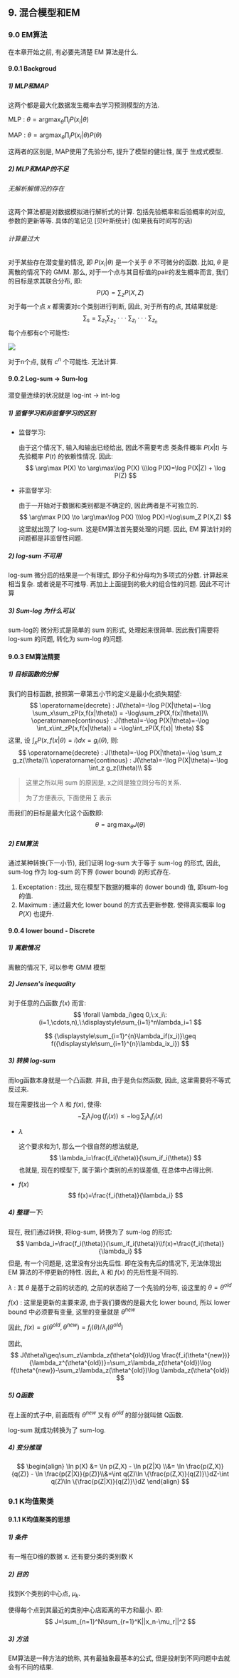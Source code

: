 ## 9. 混合模型和EM



### 9.0 EM算法

在本章开始之前, 有必要先清楚 EM 算法是什么. 

#### 9.0.1 Backgroud

##### 1) MLP和MAP

这两个都是最大化数据发生概率去学习预测模型的方法. 

MLP : $\theta = \operatorname{argmax}_{\theta}\prod_i P(x_i|\theta)$

MAP : $\theta = \operatorname{argmax}_{\theta}\prod_i P(x_i|\theta)P(\theta)$

这两者的区别是, MAP使用了先验分布, 提升了模型的健壮性, 属于 生成式模型.

##### 2) MLP和MAP的不足

###### 无解析解情况的存在

这两个算法都是对数据模拟进行解析式的计算. 包括先验概率和后验概率的对应, 参数的更新等等. 具体的笔记见 [贝叶斯统计] (如果我有时间写的话)

###### 计算量过大

对于某些存在潜变量的情况, 即 $P(x_i|\theta)$ 是一个关于 $\theta$ 不可微分的函数. 比如, $\theta$ 是离散的情况下的 GMM. 那么, 对于一个点与其目标值的pair的发生概率而言, 我们的目标是求其联合分布, 即:
$$
P(X) = \sum_{z}P(X,Z)
$$
对于每一个点 $x$ 都需要对c个类别进行判断, 因此,  对于所有的点, 其结果就是:
$$
\sum_{\operatorname{s}}=\sum_{z_1}\sum_{z_2} \cdot \cdot\cdot\sum_{z_i}\cdot \cdot\cdot\sum_{z_n}
$$
每个点都有c个可能性:

![](./pictures/1)

对于n个点, 就有 $c^n$ 个可能性. 无法计算.

#### 9.0.2 Log-sum -> Sum-log

潜变量连续的状况就是 log-int -> int-log 

##### 1) 监督学习和非监督学习的区别

- 监督学习:

  由于这个情况下, 输入和输出已经给出, 因此不需要考虑 类条件概率 $P(x|t)$ 与 先验概率 $P(t)$ 的依赖性情况. 因此:
  $$
  \arg\max P(X) \to \arg\max\log P(X) \\\log P(X)=\log P(X|Z) + \log P(Z)
  $$

- 非监督学习:

  由于一开始对于数据和类别都是不确定的, 因此两者是不可独立的. 
  $$
  \arg\max P(X) \to \arg\max\log P(X) \\\log P(X)=\log\sum_Z P(X,Z)
  $$
  这里就出现了 log-sum. 这是EM算法首先要处理的问题.  因此, EM 算法针对的问题都是非监督性问题.

##### 2) log-sum 不可用

log-sum 微分后的结果是一个有理式, 即分子和分母均为多项式的分数.  计算起来相当复杂. 或者说是不可推导. 再加上上面提到的极大的组合性的问题. 因此不可计算

##### 3) Sum-log 为什么可以

sum-log的 微分形式是简单的 sum 的形式, 处理起来很简单. 因此我们需要将 log-sum 的问题, 转化为 sum-log 的问题.



#### 9.0.3 EM算法精要

##### 1) 目标函数的分解

我们的目标函数, 按照第一章第五小节的定义是最小化损失期望:
$$
\operatorname{decrete} : J(\theta)=-\log P(X|\theta)=-\log \sum_x\sum_zP(x,f(x|\theta)) = -\log\sum_zP(X,f(x|\theta))\\
\operatorname{continous} : J(\theta)=-\log P(X|\theta)=-\log \int_x\int_zP(x,f(x|\theta)) = -\log\int_zP(X,f(x)|
\theta)
$$
这里, 设 $\int_xP(x,f(x|\theta)=i)dx=g_i(\theta)$, 则:
$$
\operatorname{decrete} : J(\theta)=-\log P(X|\theta)=-\log \sum_z g_z(\theta)\\
\operatorname{continous} : J(\theta)=-\log P(X|\theta)=-\log \int_z g_z(\theta)\\
$$


> 这里之所以用 sum 的原因是, x之间是独立同分布的关系. 
>
> 为了方便表示, 下面使用 $\sum$ 表示

而我们的目标是最大化这个函数即:
$$
\theta = \arg \max_{\theta} J(\theta)
$$

##### 2) EM算法

通过某种转换(下一小节), 我们证明 log-sum 大于等于 sum-log 的形式, 因此, sum-log 作为 log-sum 的下界 (lower bound) 的形式存在. 

1. Exceptation : 找出, 现在模型下数据的概率的 (lower bound) 值, 即sum-log的值. 
2. Maximum : 通过最大化 lower bound 的方式去更新参数. 使得真实概率 $\log P(X)$ 也提升.



#### 9.0.4 lower bound - Discrete

##### 1) 离散情况

离散的情况下, 可以参考 GMM 模型

##### 2) Jensen's inequality 

对于任意的凸函数 $f(x)$ 而言:
$$
\forall \lambda_i\geq 0,\:x_i\:(i=1,\cdots,n),\:\displaystyle\sum_{i=1}^n\lambda_i=1
$$

$$
{\displaystyle\sum_{i=1}^{n}\lambda_if(x_i)}\geq f({\displaystyle\sum_{i=1}^{n}\lambda_ix_i})
$$

##### 3) 转换 log-sum 

而log函数本身就是一个凸函数. 并且, 由于是负似然函数, 因此, 这里需要将不等式反过来.

现在需要找出一个 $\lambda$ 和 $f(x)$, 使得:
$$
-\sum_i\lambda_i \log(f_i(x))\leq -\log\sum_i\lambda_if_i(x)
$$

- $\lambda$

  这个要求和为1, 那么一个很自然的想法就是,
  $$
  \lambda_i=\frac{f_i(\theta)}{\sum_if_i(\theta)}
  $$
  也就是, 现在的模型下, 属于第i个类别的点的误差值, 在总体中占得比例.

- $f(x)$
  $$
  f(x)=\frac{f_i(\theta)}{\lambda_i}
  $$


##### 4) 整理一下:

现在, 我们通过转换, 将log-sum, 转换为了 sum-log 的形式:
$$
\lambda_i=\frac{f_i(\theta)}{\sum_if_i(\theta)}\\f(x)=\frac{f_i(\theta)}{\lambda_i}
$$
但是, 有一个问题是, 这里没有分出先后性. 即在没有先后的情况下, 无法体现出 EM 算法的不停更新的特性. 因此, $\lambda$ 和 $f(x)$ 的先后性是不同的. 

$\lambda$ : 其 $\theta$ 是基于之前的状态的, 之前的状态给了一个先验的分布, 设这里的 $\theta=\theta^{old}$

$f(x)$ : 这里是更新的主要来源, 由于我们要做的是最大化 lower bound, 所以 lower bound 中必须要有变量, 这里的变量就是 $\theta^{new}$

因此, $f(x) = g(\theta^{old}, \theta^{new})=f_i(\theta)/\lambda_i(\theta^{old})$

因此, 
$$
J(\theta)\geq\sum_z\lambda_z(\theta^{old})\log \frac{f_i(\theta^{new})}{\lambda_z^(\theta^{old})}=\sum_z\lambda_z(\theta^{old})\log f(\theta^{new})-\sum_z\lambda_z(\theta^{old})\log \lambda_z(\theta^{old})
$$

##### 5) Q函数

在上面的式子中, 前面既有 $\theta^{new}$ 又有 $\theta^{old}$ 的部分就叫做 Q函数. 

log-sum 就成功转换为了 sum-log.



##### 4) 变分推理

$$
\begin{align}
\ln p(X) &= \ln p(Z,X) - \ln p(Z|X) \\&= \ln \frac{p(Z,X)}{q(Z)} - \ln \frac{p(Z|X)}{p(Z)}\\&=\int q(Z)\ln \{\frac{p(Z,X)}{q(Z)}\}dZ-\int q(Z)\ln \{\frac{p(Z|X)}{q(Z)}\}dZ
\end{align}
$$



### 9.1 K均值聚类

#### 9.1.1 K均值聚类的思想

##### 1) 条件

有一堆在D维的数据 x. 还有要分类的类别数 K

##### 2) 目的

找到K个类别的中心点, $\mu_k$.

使得每个点到其最近的类别中心店距离的平方和最小. 即:
$$
J=\sum_{n=1}^N\sum_{r=1}^K||x_n-\mu_r||^2
$$

##### 3) 方法

EM算法是一种方法的统称, 其有最抽象最基本的公式, 但是投射到不同问题中去就会有不同的结果. 

